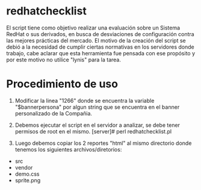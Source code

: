 redhatchecklist
===============

El script tiene como objetivo realizar una evaluación sobre un Sistema RedHat o sus derivados, en busca de desviaciones de configuración contra las mejores prácticas del mercado.  El motivo de la creación del script se debió a la necesidad de cumplir ciertas normativas en los servidores donde trabajo, cabe aclarar que esta herramienta fue pensada con ese propósito y por este motivo no utilice "lynis" para la tarea.

Procedimiento de uso
====================

1) Modificar la linea "1266" donde se encuentra la variable "$bannerpersona" por algun string que se encuentra en el banner personalizado de la Compañia.

2) Debemos ejecutar el script en el servidor a analizar, se debe tener permisos de root en el mismo.
[server]# perl redhatchecklist.pl

3) Luego debemos copiar los 2 reportes "html" al mismo directorio donde tenemos los siguientes archivos/diretorios:
- src
- vendor
- demo.css
- sprite.png
